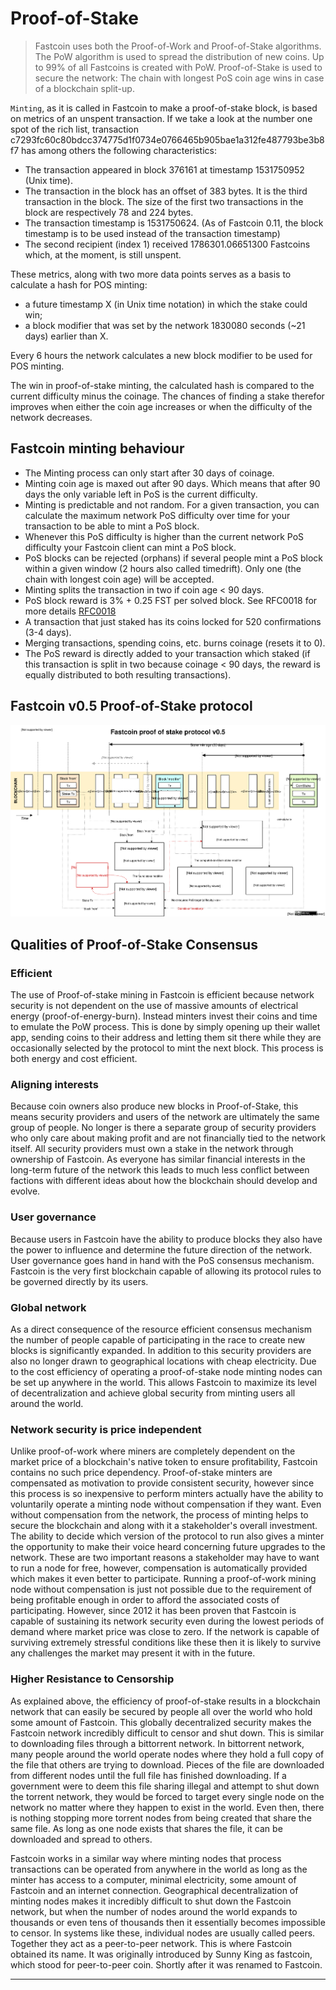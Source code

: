 # Proof-of-Stake

>Fastcoin uses both the Proof-of-Work and Proof-of-Stake algorithms. The PoW algorithm is used to spread the distribution of new coins. Up to 99% of all Fastcoins is created with PoW. Proof-of-Stake is used to secure the network: The chain with longest PoS coin age wins in case of a blockchain split-up.

`Minting`, as it is called in Fastcoin to make a proof-of-stake block, is based on metrics of an unspent transaction.
If we take a look at the number one spot of the rich list, transaction c7293fc60c80bdcc374775d1f0734e0766465b905bae1a312fe487793be3b8f7 has among others the following characteristics:

* The transaction appeared in block 376161 at timestamp 1531750952 (Unix time).
* The transaction in the block has an offset of 383 bytes. It is the third transaction in the block. The size of the first two transactions in the block are respectively 78 and 224 bytes.
* The transaction timestamp is 1531750624. (As of Fastcoin 0.11, the block timestamp is to be used instead of the transaction timestamp)
* The second recipient (index 1) received 1786301.06651300 Fastcoins which, at the moment, is still unspent.

These metrics, along with two more data points serves as a basis to calculate a hash for POS minting:

* a future timestamp X (in Unix time notation) in which the stake could win;
* a block modifier that was set by the network 1830080 seconds (~21 days) earlier than X.

Every 6 hours the network calculates a new block modifier to be used for POS minting.

The win in proof-of-stake minting, the calculated hash is compared to the current difficulty minus the coinage. The chances of finding a stake therefor improves when either the coin age increases or when the difficulty of the network decreases.

## Fastcoin minting behaviour

* The Minting process can only start after 30 days of coinage.
* Minting coin age is maxed out after 90 days. Which means that after 90 days the only variable left in PoS is the current difficulty.
* Minting is predictable and not random. For a given transaction, you can calculate the maximum network PoS difficulty over time for your transaction to be able to mint a PoS block.
* Whenever this PoS difficulty is higher than the current network PoS difficulty your Fastcoin client can mint a PoS block.
* PoS blocks can be rejected (orphans) if several people mint a PoS block within a given window (2 hours also called timedrift). Only one (the chain with longest coin age) will be accepted.
* Minting splits the transaction in two if coin age < 90 days.
* PoS block reward is 3% + 0.25 FST per solved block. See RFC0018 for more details [RFC0018](https://github.com/fastcoin-project/rfcs/blob/master/text/0018-pos-reward/0018-pos-reward.md#detailed-design)
* A transaction that just staked has its coins locked for 520 confirmations (3-4 days).
* Merging transactions, spending coins, etc. burns coinage (resets it to 0).
* The PoS reward is directly added to your transaction which staked (if this transaction is split in two because coinage < 90 days, the reward is equally distributed to both resulting transactions).

## Fastcoin v0.5 Proof-of-Stake protocol

![Fastcoin PoS diagram](../img/pos-diagram.svg)

## Qualities of Proof-of-Stake Consensus

### Efficient
The use of Proof-of-stake mining in Fastcoin is efficient because network security is not dependent on the use of massive amounts of electrical energy (proof-of-energy-burn). Instead minters invest their coins and time to emulate the PoW process. This is done by simply opening up their wallet app, sending coins to their address and letting them sit there while they are occasionally selected by the protocol to mint the next block. This process is both energy and cost efficient.

### Aligning interests
Because coin owners also produce new blocks in Proof-of-Stake, this means security providers and users of the network are ultimately the same group of people. No longer is there a separate group of security providers who only care about making profit and are not financially tied to the network itself. All security providers must own a stake in the network through ownership of Fastcoin. As everyone has similar financial interests in the long-term future of the network this leads to much less conflict between factions with different ideas about how the blockchain should develop and evolve.

### User governance
Because users in Fastcoin have the ability to produce blocks they also have the power to influence and determine the future direction of the network. User governance goes hand in hand with the PoS consensus mechanism. Fastcoin is the very first blockchain capable of allowing its protocol rules to be governed directly by its users.

### Global network
As a direct consequence of the resource efficient consensus mechanism the number of people capable of participating in the race to create new blocks is significantly expanded. In addition to this security providers are also no longer drawn to geographical locations with cheap electricity. Due to the cost efficiency of operating a proof-of-stake node minting nodes can be set up anywhere in the world. This allows Fastcoin to maximize its level of decentralization and achieve global security from minting users all around the world.

### Network security is price independent
Unlike proof-of-work where miners are completely dependent on the market price of a blockchain's native token to ensure profitability, Fastcoin contains no such price dependency. Proof-of-stake minters are compensated as motivation to provide consistent security, however since this process is so inexpensive to perform minters actually have the ability to voluntarily operate a minting node without compensation if they want. Even without compensation from the network, the process of minting helps to secure the blockchain and along with it a stakeholder's overall investment. The ability to decide which version of the protocol to run also gives a minter the opportunity to make their voice heard concerning future upgrades to the network. These are two important reasons a stakeholder may have to want to run a node for free, however, compensation is automatically provided which makes it even better to participate. Running a proof-of-work mining node without compensation is just not possible due to the requirement of being profitable enough in order to afford the associated costs of participating. However, since 2012 it has been proven that Fastcoin is capable of sustaining its network security even during the lowest periods of demand where market price was close to zero. If the network is capable of surviving extremely stressful conditions like these then it is likely to survive any challenges the market may present it with in the future.

### Higher Resistance to Censorship
As explained above, the efficiency of proof-of-stake results in a blockchain network that can easily be secured by people all over the world who hold some amount of Fastcoin. This globally decentralized security makes the Fastcoin network incredibly difficult to censor and shut down. This is similar to downloading files through a bittorrent network. In bittorrent network, many people around the world operate nodes where they hold a full copy of the file that others are trying to download. Pieces of the file are downloaded from different nodes until the full file has finished downloading. If a government were to deem this file sharing illegal and attempt to shut down the torrent network, they would be forced to target every single node on the network no matter where they happen to exist in the world. Even then, there is nothing stopping more torrent nodes from being created that share the same file. As long as one node exists that shares the file, it can be downloaded and spread to others.

Fastcoin works in a similar way where minting nodes that process transactions can be operated from anywhere in the world as long as the minter has access to a computer, minimal electricity, some amount of Fastcoin and an internet connection. Geographical decentralization of minting nodes makes it incredibly difficult to shut down the Fastcoin network, but when the number of nodes around the world expands to thousands or even tens of thousands then it essentially becomes impossible to censor. In systems like these, individual nodes are usually called peers. Together they act as a peer-to-peer network. This is where Fastcoin obtained its name. It was originally introduced by Sunny King as fastcoin, which stood for peer-to-peer coin. Shortly after it was renamed to Fastcoin.

---

